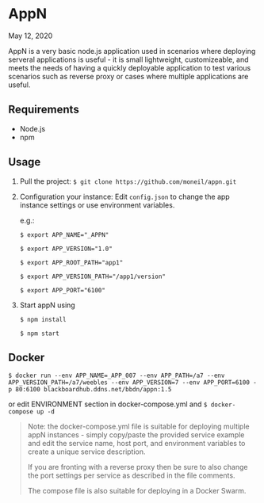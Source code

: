 # AppN

May 12, 2020

AppN is a very basic node.js application used in scenarios where deploying serveral applications is useful - it is small lightweight, customizeable, and meets the needs of having a quickly deployable application to test various scenarios such as reverse proxy or cases where multiple applications are useful. 

## Requirements

* Node.js 
* npm

## Usage

1. Pull the project:
`$ git clone https://github.com/moneil/appn.git 
`

2. Configuration your instance:
Edit `config.json` to change the app instance settings
or use environment variables.

	e.g.:
	
	`$ export APP_NAME="_APPN"`
	
	`$ export APP_VERSION="1.0"`
	
	`$ export APP_ROOT_PATH="app1"`
	
	`$ export APP_VERSION_PATH="/app1/version"`

	`$ export APP_PORT="6100"`

3. Start appN using 

	`$ npm install`

	`$ npm start`

## Docker

`$ docker run --env APP_NAME=_APP_007 --env APP_PATH=/a7 --env APP_VERSION_PATH=/a7/weebles --env APP_VERSION=7 --env APP_PORT=6100 -p 80:6100 blackboardhub.ddns.net/bbdn/appn:1.5`

or edit ENVIRONMENT section in docker-compose.yml and `$ docker-compose up -d`

> Note: the docker-compose.yml file is suitable for deploying multiple appN instances - simply copy/paste the provided service example and edit the service name, host port, and environment variables to create a unique service description.
> 
> If you are fronting with a reverse proxy then be sure to also change the port settings per service as described in the file comments.
> 
> The compose file is also suitable for deploying in a Docker Swarm.  



